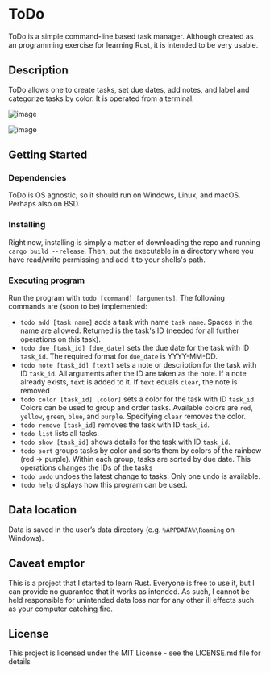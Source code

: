 # ToDo

ToDo is a simple command-line based task manager. Although created as an programming exercise for learning Rust, it is intended to be very usable.

## Description

ToDo allows one to create tasks, set due dates, add notes, and label and categorize tasks by color. It is operated from a terminal.

![image](https://github.com/user-attachments/assets/7d374516-70f5-422a-bda3-964923d76c73)

![image](https://github.com/user-attachments/assets/07b5ce7c-d1af-4252-a9df-af81f8d327a7)

## Getting Started

### Dependencies

ToDo is OS agnostic, so it should run on Windows, Linux, and macOS. Perhaps also on BSD. 

### Installing

Right now, installing is simply a matter of downloading the repo and running `cargo build --release`. Then, put the executable in a directory where you have read/write permissing and add it to your shells's path.

### Executing program

Run the program with `todo [command] [arguments]`. The following commands are (soon to be) implemented:

* `todo add [task name]` adds a task with name `task name`. Spaces in the name are allowed. Returned is the task's ID (needed for all further operations on this task).
* `todo due [task_id] [due_date]` sets the due date for the task with ID `task_id`. The required format for `due_date` is YYYY-MM-DD.
* `todo note [task_id] [text]` sets a note or description for the task with ID `task_id`. All arguments after the ID are taken as the note. If a note already exists, `text` is added to it. If `text` equals `clear`, the note is removed
* `todo color [task_id] [color]` sets a color for the task with ID `task_id`. Colors can be used to group and order tasks. Available colors are `red`, `yellow`, `green`, `blue`, and `purple`. Specifying `clear` removes the color.
* `todo remove [task_id]` removes the task with ID `task_id`.
* `todo list` lists all tasks.
* `todo show [task_id]` shows details for the task with ID `task_id`.
* `todo sort` groups tasks by color and sorts them by colors of the rainbow (red -> purple). Within each group, tasks are sorted by due date. This operations changes the IDs of the tasks
* `todo undo` undoes the latest change to tasks. Only one undo is available.
* `todo help` displays how this program can be used.

## Data location
Data is saved in the user’s data directory (e.g. `%APPDATA%\Roaming` on Windows). 

## Caveat emptor

This is a project that I started to learn Rust. Everyone is free to use it, but I can provide no guarantee that it works as intended. As such, I cannot be held responsible for unintended data loss nor for any other ill effects such as your computer catching fire.

## License

This project is licensed under the MIT License - see the LICENSE.md file for details
